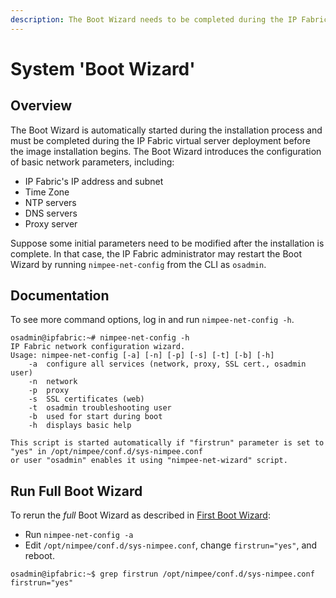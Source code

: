 ```yaml
---
description: The Boot Wizard needs to be completed during the IP Fabric virtual server deployment before the image installation begins.
---
```


# System 'Boot Wizard'

## Overview

The Boot Wizard is automatically started during the installation process and
must be completed during the IP Fabric virtual server deployment before the
image installation begins. The Boot Wizard introduces the configuration of basic
network parameters, including:

- IP Fabric's IP address and subnet
- Time Zone
- NTP servers
- DNS servers
- Proxy server

Suppose some initial parameters need to be modified after the installation is
complete. In that case, the IP Fabric administrator may restart the Boot Wizard
by running `nimpee-net-config` from the CLI as `osadmin`.

## Documentation

To see more command options, log in and run `nimpee-net-config -h`.

```shell
osadmin@ipfabric:~# nimpee-net-config -h
IP Fabric network configuration wizard.
Usage: nimpee-net-config [-a] [-n] [-p] [-s] [-t] [-b] [-h]
	-a	configure all services (network, proxy, SSL cert., osadmin user)
	-n	network
	-p	proxy
	-s	SSL certificates (web)
	-t	osadmin troubleshooting user
	-b	used for start during boot
	-h	displays basic help

This script is started automatically if "firstrun" parameter is set to "yes" in /opt/nimpee/conf.d/sys-nimpee.conf
or user "osadmin" enables it using "nimpee-net-wizard" script.
```

## Run Full Boot Wizard

To rerun the _full_ Boot Wizard as described
in [First Boot Wizard](../Getting_Started/Platform_First_Steps/02-boot_wizard):

- Run `nimpee-net-config -a`
- Edit `/opt/nimpee/conf.d/sys-nimpee.conf`, change `firstrun="yes"`, and reboot.
```shell
osadmin@ipfabric:~$ grep firstrun /opt/nimpee/conf.d/sys-nimpee.conf
firstrun="yes"
```
